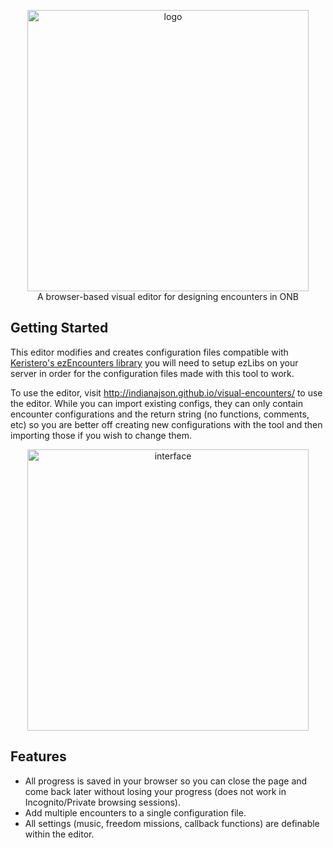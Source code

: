 
<p align="center">
<img src="https://github.com/user-attachments/assets/131842f5-1016-43d7-8745-5cab5029c276" alt="logo" width="450">
  <br>
  A browser-based visual editor for designing encounters in ONB<br>
</p>

## Getting Started

This editor modifies and creates configuration files compatible with [Keristero's ezEncounters library](https://github.com/Keristero/ezlibs-scripts#ezencounters) you will need to setup ezLibs on your server in order for the configuration files made with this tool to work. 

To use the editor, visit http://indianajson.github.io/visual-encounters/ to use the editor. While you can import existing configs, they can only contain encounter configurations and the return string (no functions, comments, etc) so you are better off creating new configurations with the tool and then importing those if you wish to change them. 

<p align="center">
<img src="https://github.com/user-attachments/assets/f20e9890-4e32-4caa-bbb0-37fc4d39634e" alt="interface" width="450">
</p>

## Features

- All progress is saved in your browser so you can close the page and come back later without losing your progress (does not work in Incognito/Private browsing sessions).
- Add multiple encounters to a single configuration file.
- All settings (music, freedom missions, callback functions) are definable within the editor. 
